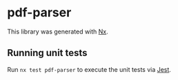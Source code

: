 # pdf-parser

This library was generated with [Nx](https://nx.dev).

## Running unit tests

Run `nx test pdf-parser` to execute the unit tests via [Jest](https://jestjs.io).
